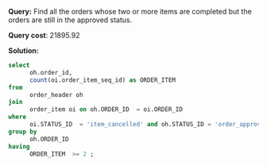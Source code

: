 **Query:** Find all the orders whose two or more items are completed but the orders are still in the approved status.

**Query cost**: 21895.92

**Solution:**
```sql
select 
      oh.order_id,
      count(oi.order_item_seq_id) as ORDER_ITEM
from 
      order_header oh 
join
      order_item oi on oh.ORDER_ID  = oi.ORDER_ID
where 
      oi.STATUS_ID  = 'item_cancelled' and oh.STATUS_ID = 'order_approved'
group by 
      oh.ORDER_ID
having 
      ORDER_ITEM  >= 2 ;
